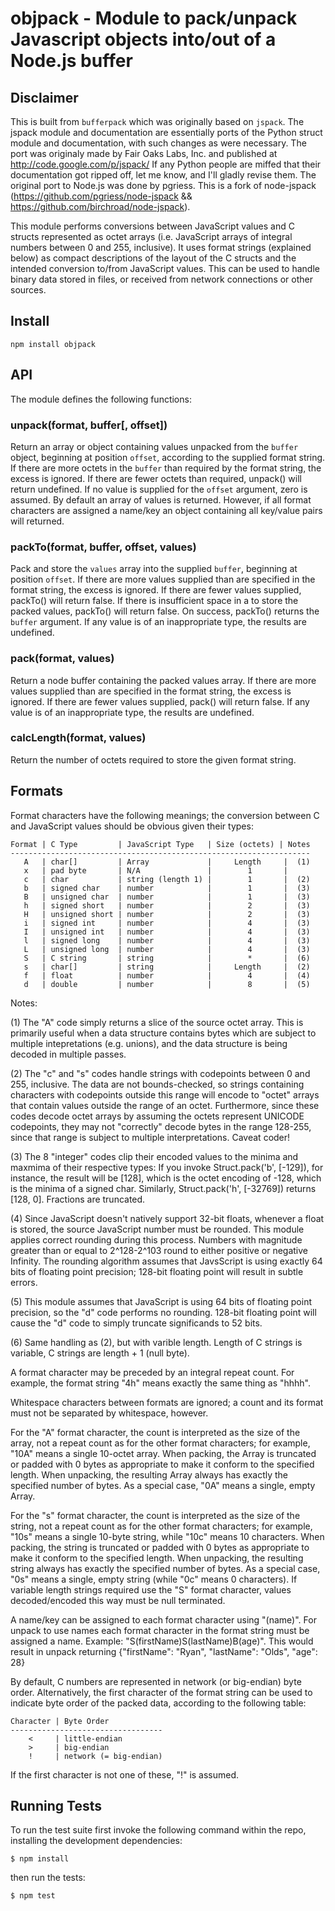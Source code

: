 objpack - Module to pack/unpack Javascript objects into/out of a Node.js buffer
====================================================
## Disclaimer

This is built from `bufferpack` which was originally based on `jspack`.
The jspack module and documentation are essentially ports of the
Python struct module and documentation, with such changes as were necessary. The port
was originaly made by Fair Oaks Labs, Inc. and published at http://code.google.com/p/jspack/
If any Python people are miffed that their documentation got ripped off, let me know,
and I'll gladly revise them. The original port to Node.js was done by pgriess. This
is a fork of node-jspack (https://github.com/pgriess/node-jspack && https://github.com/birchroad/node-jspack).

This module performs conversions between JavaScript values and C structs
represented as octet arrays (i.e. JavaScript arrays of integral numbers
between 0 and 255, inclusive).  It uses format strings (explained below) as
compact descriptions of the layout of the C structs and the intended conversion
to/from JavaScript values.  This can be used to handle binary data stored in
files, or received from network connections or other sources.

## Install

    npm install objpack

## API

The module defines the following functions:

### unpack(format, buffer[, offset])

Return an array or object containing values unpacked from the `buffer` object,
beginning at position `offset`, according to the supplied format string.  If there
are more octets in the `buffer` than required by the format string, the excess is
ignored.  If there are fewer octets than required, unpack() will return
undefined.  If no value is supplied for the `offset` argument, zero is assumed. By default
an array of values is returned. However, if all format characters are assigned
a name/key an object containing all key/value pairs will returned.

### packTo(format, buffer, offset, values)

Pack and store the `values` array into the supplied `buffer`, beginning
at position `offset`.  If there are more values supplied than are specified in the
format string, the excess is ignored.  If there are fewer values supplied,
packTo() will return false.  If there is insufficient space in a to store
the packed values, packTo() will return false.  On success, packTo() returns
the `buffer` argument. If any value is of an inappropriate type, the results are
undefined.

### pack(format, values)

Return a node buffer containing the packed values array. If there are
more values supplied than are specified in the format string, the excess is
ignored.  If there are fewer values supplied, pack() will return false.  If
any value is of an inappropriate type, the results are undefined.

### calcLength(format, values)

Return the number of octets required to store the given format string.

## Formats

Format characters have the following meanings; the conversion between C and
JavaScript values should be obvious given their types:

    Format | C Type         | JavaScript Type   | Size (octets) | Notes
    -------------------------------------------------------------------
       A   | char[]         | Array             |     Length     |  (1)
       x   | pad byte       | N/A               |        1       |
       c   | char           | string (length 1) |        1       |  (2)
       b   | signed char    | number            |        1       |  (3)
       B   | unsigned char  | number            |        1       |  (3)
       h   | signed short   | number            |        2       |  (3)
       H   | unsigned short | number            |        2       |  (3)
       i   | signed int     | number            |        4       |  (3)
       I   | unsigned int   | number            |        4       |  (3)
       l   | signed long    | number            |        4       |  (3)
       L   | unsigned long  | number            |        4       |  (3)
       S   | C string       | string            |        *       |  (6)
       s   | char[]         | string            |     Length     |  (2)
       f   | float          | number            |        4       |  (4)
       d   | double         | number            |        8       |  (5)

Notes:

  (1) The "A" code simply returns a slice of the source octet array.  This is
  primarily useful when a data structure contains bytes which are subject to
  multiple intepretations (e.g. unions), and the data structure is being
  decoded in multiple passes.

  (2) The "c" and "s" codes handle strings with codepoints between 0 and 255,
  inclusive.  The data are not bounds-checked, so strings containing  characters
  with codepoints outside this range will encode to "octet" arrays that contain
  values outside the range of an octet.  Furthermore, since these codes decode
  octet arrays by assuming the octets represent UNICODE codepoints, they may
  not "correctly" decode bytes in the range 128-255, since that range is subject
  to multiple interpretations.  Caveat coder!

  (3) The 8 "integer" codes clip their encoded values to the minima and maxmima
  of their respective types:  If you invoke Struct.pack('b', [-129]), for
  instance, the result will be [128], which is the octet encoding of -128,
  which is the minima of a signed char.  Similarly, Struct.pack('h', [-32769])
  returns [128, 0].  Fractions are truncated.

  (4) Since JavaScript doesn't natively support 32-bit floats, whenever a float
  is stored, the source JavaScript number must be rounded.  This module applies
  correct rounding during this process.  Numbers with magnitude greater than or
  equal to 2^128-2^103 round to either positive or negative Infinity. The
  rounding algorithm assumes that JavsScript is using exactly 64 bits of
  floating point precision; 128-bit floating point will result in subtle errors.

  (5) This module assumes that JavaScript is using 64 bits of floating point
  precision, so the "d" code performs no rounding.  128-bit floating point will
  cause the "d" code to simply truncate significands to 52 bits.

  (6) Same handling as (2), but with varible length. Length of C strings is
  variable, C strings are length + 1 (null byte).


A format character may be preceded by an integral repeat count.  For example,
the format string "4h" means exactly the same thing as "hhhh".

Whitespace characters between formats are ignored; a count and its format must
not be separated by whitespace, however.

For the "A" format character, the count is interpreted as the size of the
array, not a repeat count as for the other format characters; for example, "10A"
means a single 10-octet array.  When packing, the Array is truncated or padded
with 0 bytes as appropriate to make it conform to the specified length.  When
unpacking, the resulting Array always has exactly the specified number of bytes.
As a special case, "0A" means a single, empty Array.

For the "s" format character, the count is interpreted as the size of the
string, not a repeat count as for the other format characters; for example,
"10s" means a single 10-byte string, while "10c" means 10 characters.  When
packing, the string is truncated or padded with 0 bytes as appropriate to make
it conform to the specified length.  When unpacking, the resulting string always
has exactly the specified number of bytes.  As a special case, "0s" means a
single, empty string (while "0c" means 0 characters). If variable length strings
required use the "S" format character, values decoded/encoded this way must be null
terminated.

A name/key can be assigned to each format character using "(name)". For unpack to
use names each format character in the format string must be assigned a name.
Example: "S(firstName)S(lastName)B(age)". This would result in unpack returning
{"firstName": "Ryan", "lastName": "Olds", "age": 28}

By default, C numbers are represented in network (or big-endian) byte order.
Alternatively, the first character of the format string can be used to indicate
byte order of the packed data, according to the following table:

    Character | Byte Order
    ----------------------------------
        <     | little-endian
        >     | big-endian
        !     | network (= big-endian)

If the first character is not one of these, "!" is assumed.

## Running Tests

To run the test suite first invoke the following command within the repo, installing the development dependencies:

    $ npm install

then run the tests:

    $ npm test
